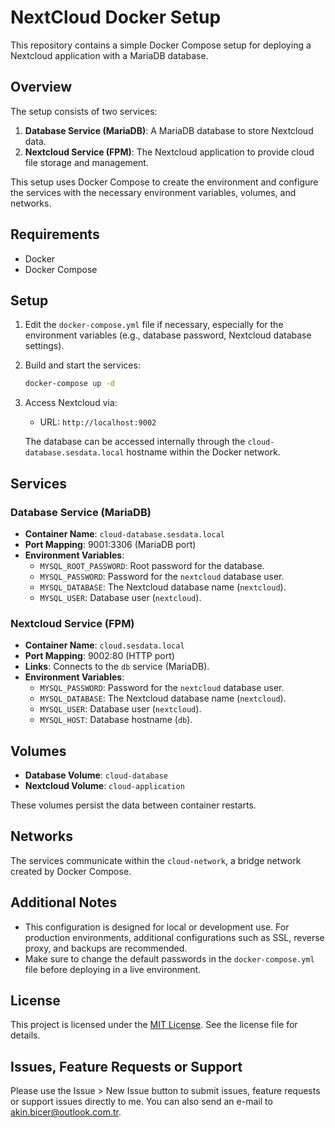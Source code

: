 # NextCloud Docker Setup

This repository contains a simple Docker Compose setup for deploying a Nextcloud application with a MariaDB database.

## Overview

The setup consists of two services:

1. **Database Service (MariaDB)**: A MariaDB database to store Nextcloud data.
2. **Nextcloud Service (FPM)**: The Nextcloud application to provide cloud file storage and management.

This setup uses Docker Compose to create the environment and configure the services with the necessary environment variables, volumes, and networks.

## Requirements

- Docker
- Docker Compose

## Setup

1. Edit the `docker-compose.yml` file if necessary, especially for the environment variables (e.g., database password, Nextcloud database settings).

2. Build and start the services:
   ```bash
   docker-compose up -d
   ```

3. Access Nextcloud via:
   - URL: `http://localhost:9002`
   
   The database can be accessed internally through the `cloud-database.sesdata.local` hostname within the Docker network.

## Services

### Database Service (MariaDB)

- **Container Name**: `cloud-database.sesdata.local`
- **Port Mapping**: 9001:3306 (MariaDB port)
- **Environment Variables**:
  - `MYSQL_ROOT_PASSWORD`: Root password for the database.
  - `MYSQL_PASSWORD`: Password for the `nextcloud` database user.
  - `MYSQL_DATABASE`: The Nextcloud database name (`nextcloud`).
  - `MYSQL_USER`: Database user (`nextcloud`).

### Nextcloud Service (FPM)

- **Container Name**: `cloud.sesdata.local`
- **Port Mapping**: 9002:80 (HTTP port)
- **Links**: Connects to the `db` service (MariaDB).
- **Environment Variables**:
  - `MYSQL_PASSWORD`: Password for the `nextcloud` database user.
  - `MYSQL_DATABASE`: The Nextcloud database name (`nextcloud`).
  - `MYSQL_USER`: Database user (`nextcloud`).
  - `MYSQL_HOST`: Database hostname (`db`).

## Volumes

- **Database Volume**: `cloud-database`
- **Nextcloud Volume**: `cloud-application`

These volumes persist the data between container restarts.

## Networks
The services communicate within the `cloud-network`, a bridge network created by Docker Compose.

## Additional Notes
- This configuration is designed for local or development use. For production environments, additional configurations such as SSL, reverse proxy, and backups are recommended.
- Make sure to change the default passwords in the `docker-compose.yml` file before deploying in a live environment.

## License

This project is licensed under the [MIT License](LICENSE). See the license file for details.

## Issues, Feature Requests or Support

Please use the Issue > New Issue button to submit issues, feature requests or support issues directly to me. You can also send an e-mail to akin.bicer@outlook.com.tr.
